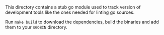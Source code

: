 This directory contains a stub go module used to track version of development
tools like the ones needed for linting go sources.

Run `make build` to download the dependencies, build the binaries and add
them to your `$GOBIN` directory.
